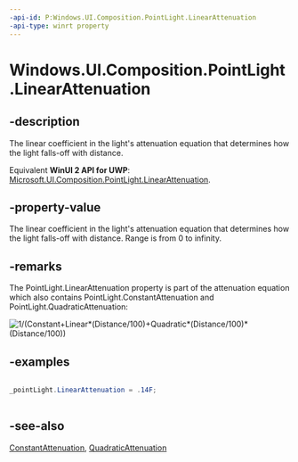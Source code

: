 ```yaml
---
-api-id: P:Windows.UI.Composition.PointLight.LinearAttenuation
-api-type: winrt property
---
```


<!-- Property syntax
public float LinearAttenuation { get;  set; }
-->

# Windows.UI.Composition.PointLight.LinearAttenuation

## -description
The linear coefficient in the light's attenuation equation that determines how the light falls-off with distance.

Equivalent **WinUI 2 API for UWP**: [Microsoft.UI.Composition.PointLight.LinearAttenuation](/windows/winui/api/microsoft.ui.composition.pointlight.linearattenuation).

## -property-value
The linear coefficient in the light's attenuation equation that determines how the light falls-off with distance. Range is from 0 to infinity.

## -remarks
The PointLight.LinearAttenuation property is part of the attenuation equation which also contains PointLight.ConstantAttenuation and PointLight.QuadraticAttenuation:

<img src="images/attenuationequation.png" alt="1/(Constant+Linear*(Distance/100)+Quadratic*(Distance/100)*(Distance/100))" />

## -examples
```csharp

_pointLight.LinearAttenuation = .14F; 
        
```



## -see-also
[ConstantAttenuation](pointlight_constantattenuation.md), [QuadraticAttenuation](pointlight_quadraticattenuation.md)
